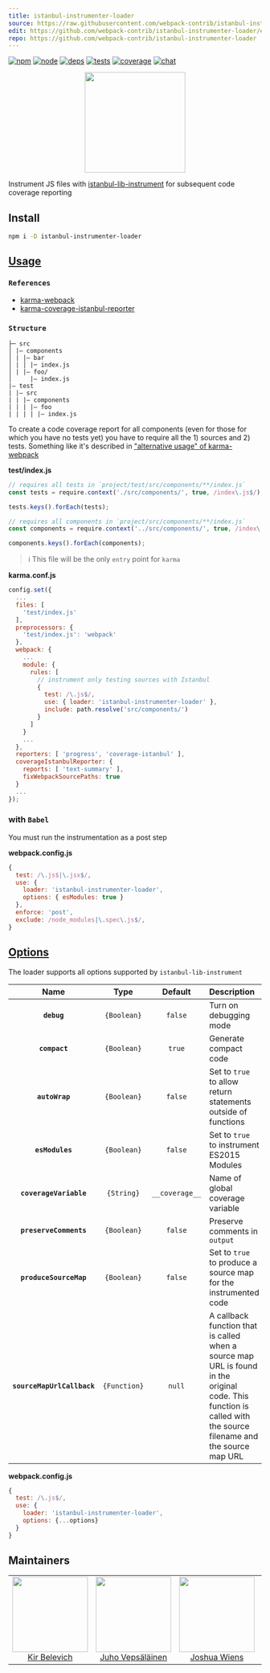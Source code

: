 ```yaml
---
title: istanbul-instrumenter-loader
source: https://raw.githubusercontent.com/webpack-contrib/istanbul-instrumenter-loader/master/README.md
edit: https://github.com/webpack-contrib/istanbul-instrumenter-loader/edit/master/README.md
repo: https://github.com/webpack-contrib/istanbul-instrumenter-loader
---
```

[![npm][npm]][npm-url]
[![node][node]][node-url]
[![deps][deps]][deps-url]
[![tests][tests]][tests-url]
[![coverage][cover]][cover-url]
[![chat][chat]][chat-url]

<div align="center">
  <a href="https://github.com/webpack/webpack">
    <img width="200" height="200"
      src="https://webpack.js.org/assets/icon-square-big.svg">
  </a>
  
</div>

Instrument JS files with [istanbul-lib-instrument](https://github.com/istanbuljs/istanbuljs/tree/master/packages/istanbul-lib-instrument) for subsequent code coverage reporting

## Install

```bash
npm i -D istanbul-instrumenter-loader
```

## <a href="https://webpack.js.org/concepts/loaders">Usage</a>

### `References`

* [karma-webpack](https://github.com/webpack/karma-webpack)
* [karma-coverage-istanbul-reporter](https://github.com/mattlewis92/karma-coverage-istanbul-reporter)

### `Structure`

```
├─ src
│ |– components
│ | |– bar
│ | │ |─ index.js
│ | |– foo/
│     |– index.js
|– test
| |– src
| | |– components
| | | |– foo
| | | | |– index.js
```

To create a code coverage report for all components (even for those for which you have no tests yet) you have to require all the 1) sources and 2) tests. Something like it's described in ["alternative usage" of karma-webpack](https://github.com/webpack/karma-webpack#alternative-usage)

**test/index.js**
```js
// requires all tests in `project/test/src/components/**/index.js`
const tests = require.context('./src/components/', true, /index\.js$/);

tests.keys().forEach(tests);

// requires all components in `project/src/components/**/index.js`
const components = require.context('../src/components/', true, /index\.js$/);

components.keys().forEach(components);
```

> ℹ️  This file will be the only `entry` point for `karma`

**karma.conf.js**
```js
config.set({
  ...
  files: [
    'test/index.js'
  ],
  preprocessors: {
    'test/index.js': 'webpack'
  },
  webpack: {
    ...
    module: {
      rules: [
        // instrument only testing sources with Istanbul
        {
          test: /\.js$/,
          use: { loader: 'istanbul-instrumenter-loader' },
          include: path.resolve('src/components/')
        }
      ]
    }
    ...
  },
  reporters: [ 'progress', 'coverage-istanbul' ],
  coverageIstanbulReporter: {
    reports: [ 'text-summary' ],
    fixWebpackSourcePaths: true
  }
  ...
});
```

### with `Babel`

You must run the instrumentation as a post step

**webpack.config.js**
```js
{
  test: /\.js$|\.jsx$/,
  use: {
    loader: 'istanbul-instrumenter-loader',
    options: { esModules: true }
  },
  enforce: 'post',
  exclude: /node_modules|\.spec\.js$/,
}
```

## <a href="https://github.com/istanbuljs/istanbuljs/blob/master/packages/istanbul-lib-instrument/api.md#instrumenter">Options</a>

The loader supports all options supported by `istanbul-lib-instrument`

|Name|Type|Default|Description|
|:--:|:--:|:-----:|:----------|
|**`debug`**|`{Boolean}`|`false`|Turn on debugging mode|
|**`compact`**|`{Boolean}`|`true`|Generate compact code|
|**`autoWrap`**|`{Boolean}`|`false`|Set to `true` to allow return statements outside of functions|
|**`esModules`**|`{Boolean}`|`false`|Set to `true` to instrument ES2015 Modules|
|**`coverageVariable`**|`{String}`|`__coverage__`|Name of global coverage variable|
|**`preserveComments`**|`{Boolean}`|`false`|Preserve comments in `output`|
|**`produceSourceMap`**|`{Boolean}`|`false`|Set to `true` to produce a source map for the instrumented code|
|**`sourceMapUrlCallback`**|`{Function}`|`null`|A callback function that is called when a source map URL is found in the original code. This function is called with the source filename and the source map URL|

**webpack.config.js**
```js
{
  test: /\.js$/,
  use: {
    loader: 'istanbul-instrumenter-loader',
    options: {...options}
  }
}
```

## Maintainers

<table>
  <tbody>
    <tr>
      <td align="center">
        <img width="150" height="150"
        src="https://avatars.githubusercontent.com/u/266822?v=3&s=150">
        </br>
        <a href="https://github.com/deepsweet">Kir Belevich</a>
      </td>
      <td align="center">
        <a href="https://github.com/bebraw">
          <img width="150" height="150" src="https://github.com/bebraw.png?v=3&s=150">
          </br>
          Juho Vepsäläinen
        </a>
      </td>
      <td align="center">
        <a href="https://github.com/d3viant0ne">
          <img width="150" height="150" src="https://github.com/d3viant0ne.png?v=3&s=150">
          </br>
          Joshua Wiens
        </a>
      </td>
      <td align="center">
        <a href="https://github.com/michael-ciniawsky">
          <img width="150" height="150" src="https://github.com/michael-ciniawsky.png?v=3&s=150">
          </br>
          Michael Ciniawsky
        </a>
      </td>
      <td align="center">
        <a href="https://github.com/mattlewis92">
          <img width="150" height="150" src="https://github.com/mattlewis92.png?v=3&s=150">
          </br>
          Matt Lewis
        </a>
      </td>
    </tr>
  <tbody>
</table>


[npm]: https://img.shields.io/npm/v/istanbul-instrumenter-loader.svg
[npm-url]: https://npmjs.com/package/istanbul-instrumenter-loader

[node]: https://img.shields.io/node/v/istanbul-instrumenter-loader.svg
[node-url]: https://nodejs.org

[deps]: https://david-dm.org/webpack-contrib/istanbul-instrumenter-loader.svg
[deps-url]: https://david-dm.org/webpack-contrib/istanbul-instrumenter-loader

[tests]: http://img.shields.io/travis/webpack-contrib/istanbul-instrumenter-loader.svg
[tests-url]: https://travis-ci.org/webpack-contrib/istanbul-instrumenter-loader

[cover]: https://codecov.io/gh/webpack-contrib/istanbul-instrumenter-loader/branch/master/graph/badge.svg
[cover-url]: https://codecov.io/gh/webpack-contrib/istanbul-instrumenter-loader

[chat]: https://badges.gitter.im/webpack/webpack.svg
[chat-url]: https://gitter.im/webpack/webpack
